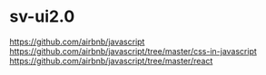 





# sv-ui2.0

https://github.com/airbnb/javascript
https://github.com/airbnb/javascript/tree/master/css-in-javascript
https://github.com/airbnb/javascript/tree/master/react 
